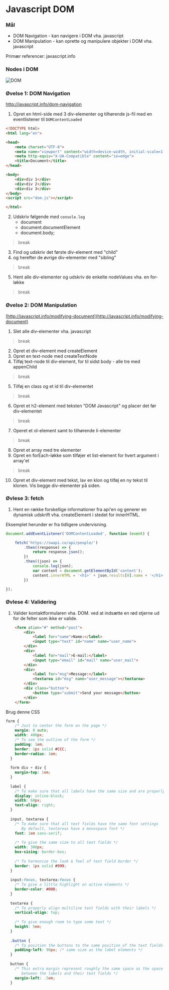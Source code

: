 # Javascript DOM

### Mål
* DOM Navigation - kan navigere i DOM vha. javascript
* DOM Manipulation - kan oprette og manipulere objekter i DOM vha. javascript

Primær referencer: javascript.info
### Nodes i DOM
![DOM](http://javascript.info/article/dom-navigation/dom-links@2x.png)

### Øvelse 1: DOM Navigation
http://javascript.info/dom-navigation 
1. Opret en html-side med 3 div-elementer og tilhørende js-fil med en eventlistener til `DOMContentLoaded`
```html
<!DOCTYPE html>
<html lang="en">

<head>
    <meta charset="UTF-8">
    <meta name="viewport" content="width=device-width, initial-scale=1.0">
    <meta http-equiv="X-UA-Compatible" content="ie=edge">
    <title>Document</title>
</head>

<body>
    <div>div 1</div>
    <div>div 2</div>
    <div>div 3</div>
</body>
<script src="dom.js"></script>

</html>
```
2. Udskriv følgende med `console.log`
    - document
    - document.documentElement
    - document.body;
> break

3. Find og udskriv det første div-element med "child"
4. og herefter de øvrige div-elementer med "sibling"
> break

5. Hent alle div-elementer og udskriv de enkelte nodeValues vha. en for-løkke
> break


### Øvelse 2: DOM Manipulation
[http://javascript.info/modifying-document](http://javascript.info/modifying-document)
1. Slet alle div-elementer vha. javascript
> break

2. Opret et div-element med createElement
3. Opret en text-node med createTextNode
4. Tilføj text-node til div-element, for til sidst body - alle tre med appenChild
> break

5. Tilføj en class og et id til div-elementet
> break

6. Opret et h2-element med teksten "DOM Javascript" og placer det før div-elementet
> break

7. Operet et ol-element samt to tilhørende li-elementer
> break

8. Opret et array med tre elementer
9. Opret en forEach-løkke som tilføjer et list-element for hvert argument i array'et
> break

10. Opret et div-element med tekst, lav en klon og tilføj en ny tekst til klonen. Vis begge div-elementer på siden.


### Øvlese 3: fetch

1. Hent en række forskellige informationer fra api'en og generer en dynamisk udskrift vha. createElement i stedet for innerHTML.

Eksemplet herunder er fra tidligere undervisning.

```javascript
document.addEventListener('DOMContentLoaded', function (event) {

    fetch('https://swapi.co/api/people/')
        .then((response) => {
            return response.json();
        })
        .then((json) => {
            console.log(json);
            var content = document.getElementById('content');
            content.innerHTML = '<h1>' + json.results[0].name + '</h1>';
        })

});
```
### Øvlese 4: Validering

1. Valider kontaktformularen vha. DOM. ved at indsætte en rød stjerne ud for de felter som ikke er valide.


```html
    <form ation="#" method="post">
        <div>
            <label for="name">Name:</label>
            <input type="text" id="name" name="user_name">
        </div>
        <div>
            <label for="mail">E-mail:</label>
            <input type="email" id="mail" name="user_mail">
        </div>
        <div>
            <label for="msg">Message:</label>
            <textarea id="msg" name="user_message"></textarea>
        </div>
        <div class="button">
            <button type="submit">Send your message</button>
        </div>
    </form>
```

Brug denne CSS
```css
form {
    /* Just to center the form on the page */
    margin: 0 auto;
    width: 400px;
    /* To see the outline of the form */
    padding: 1em;
    border: 1px solid #CCC;
    border-radius: 1em;
  }
  
  form div + div {
    margin-top: 1em;
  }
  
  label {
    /* To make sure that all labels have the same size and are properly aligned */
    display: inline-block;
    width: 60px;
    text-align: right;
  }
  
  input, textarea {
    /* To make sure that all text fields have the same font settings
       By default, textareas have a monospace font */
    font: 1em sans-serif;
  
    /* To give the same size to all text fields */
    width: 300px;
    box-sizing: border-box;
  
    /* To harmonize the look & feel of text field border */
    border: 1px solid #999;
  }
  
  input:focus, textarea:focus {
    /* To give a little highlight on active elements */
    border-color: #000;
  }
  
  textarea {
    /* To properly align multiline text fields with their labels */
    vertical-align: top;
  
    /* To give enough room to type some text */
    height: 5em;
  }
  
  .button {
    /* To position the buttons to the same position of the text fields */
    padding-left: 90px; /* same size as the label elements */
  }
  
  button {
    /* This extra margin represent roughly the same space as the space
       between the labels and their text fields */
    margin-left: .5em;
  }
```

